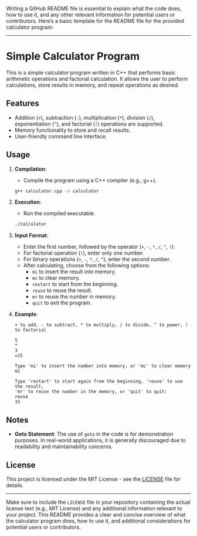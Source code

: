 Writing a GitHub README file is essential to explain what the code does, how to use it, and any other relevant information for potential users or contributors. Here’s a basic template for the README file for the provided calculator program:

---

# Simple Calculator Program

This is a simple calculator program written in C++ that performs basic arithmetic operations and factorial calculation. It allows the user to perform calculations, store results in memory, and repeat operations as desired.

## Features

- Addition (`+`), subtraction (`-`), multiplication (`*`), division (`/`), exponentiation (`^`), and factorial (`!`) operations are supported.
- Memory functionality to store and recall results.
- User-friendly command line interface.

## Usage

1. **Compilation**:
   - Compile the program using a C++ compiler (e.g., g++).
   ```bash
   g++ calculator.cpp -o calculator
   ```

2. **Execution**:
   - Run the compiled executable.
   ```bash
   ./calculator
   ```

3. **Input Format**:
   - Enter the first number, followed by the operator (`+`, `-`, `*`, `/`, `^`, `!`).
   - For factorial operation (`!`), enter only one number.
   - For binary operations (`+`, `-`, `*`, `/`, `^`), enter the second number.
   - After calculating, choose from the following options:
     - `mi` to insert the result into memory.
     - `mc` to clear memory.
     - `restart` to start from the beginning.
     - `reuse` to reuse the result.
     - `mr` to reuse the number in memory.
     - `quit` to exit the program.

4. **Example**:
   ```
   + to add, - to subtract, * to multiply, / to divide, ^ to power, ! to factorial

   5
   *
   3
   =15

   Type 'mi' to insert the number into memory, or 'mc' to clear memory
   mi

   Type 'restart' to start again from the beginning, 'reuse' to use the result, 
   'mr' to reuse the number in the memory, or 'quit' to quit: 
   reuse
   15
   ```

## Notes

- **Goto Statement**: The use of `goto` in the code is for demonstration purposes. In real-world applications, it is generally discouraged due to readability and maintainability concerns.

## License

This project is licensed under the MIT License - see the [LICENSE](LICENSE) file for details.

---

Make sure to include the `LICENSE` file in your repository containing the actual license text (e.g., MIT License) and any additional information relevant to your project. This README provides a clear and concise overview of what the calculator program does, how to use it, and additional considerations for potential users or contributors.
